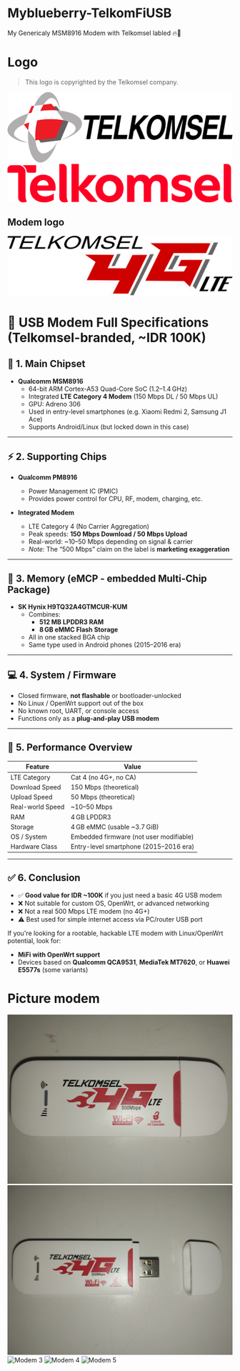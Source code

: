 # Myblueberry-TelkomFiUSB
My Genericaly MSM8916 Modem with Telkomsel labled 🔥🌱

# Logo
> This logo is copyrighted by the Telkomsel company.

![Old logo](archanaberry/logo/old.svg)
![New logo](archanaberry/logo/new.svg)

## Modem logo
![Modem](archanaberry/logo/4G.png)

# 📡 USB Modem Full Specifications (Telkomsel-branded, ~IDR 100K)

## 🔧 1. Main Chipset
- **Qualcomm MSM8916**
  - 64-bit ARM Cortex-A53 Quad-Core SoC (1.2–1.4 GHz)
  - Integrated **LTE Category 4 Modem** (150 Mbps DL / 50 Mbps UL)
  - GPU: Adreno 306
  - Used in entry-level smartphones (e.g. Xiaomi Redmi 2, Samsung J1 Ace)
  - Supports Android/Linux (but locked down in this case)

---

## ⚡ 2. Supporting Chips
- **Qualcomm PM8916**
  - Power Management IC (PMIC)
  - Provides power control for CPU, RF, modem, charging, etc.

- **Integrated Modem**
  - LTE Category 4 (No Carrier Aggregation)
  - Peak speeds: **150 Mbps Download / 50 Mbps Upload**
  - Real-world: ~10–50 Mbps depending on signal & carrier
  - *Note:* The “500 Mbps” claim on the label is **marketing exaggeration**

---

## 🧠 3. Memory (eMCP - embedded Multi-Chip Package)
- **SK Hynix H9TQ32A4GTMCUR-KUM**
  - Combines:
    - **512 MB LPDDR3 RAM**
    - **8 GB eMMC Flash Storage**
  - All in one stacked BGA chip
  - Same type used in Android phones (2015–2016 era)

---

## 💻 4. System / Firmware
- Closed firmware, **not flashable** or bootloader-unlocked
- No Linux / OpenWrt support out of the box
- No known root, UART, or console access
- Functions only as a **plug-and-play USB modem**

---

## 🚀 5. Performance Overview
| Feature             | Value                                |
|---------------------|---------------------------------------|
| LTE Category        | Cat 4 (no 4G+, no CA)                 |
| Download Speed      | 150 Mbps (theoretical)                |
| Upload Speed        | 50 Mbps (theoretical)                 |
| Real-world Speed    | ~10–50 Mbps                          |
| RAM                 | 4 GB LPDDR3                           |
| Storage             | 4 GB eMMC (usable ~3.7 GiB)           |
| OS / System         | Embedded firmware (not user modifiable) |
| Hardware Class      | Entry-level smartphone (2015–2016 era) |

---

## ✅ 6. Conclusion
- ✅ **Good value for IDR ~100K** if you just need a basic 4G USB modem
- ❌ Not suitable for custom OS, OpenWrt, or advanced networking
- ❌ Not a real 500 Mbps LTE modem (no 4G+)
- ⚠️ Best used for simple internet access via PC/router USB port

If you're looking for a rootable, hackable LTE modem with Linux/OpenWrt potential, look for:
- **MiFi with OpenWrt support**
- Devices based on **Qualcomm QCA9531**, **MediaTek MT7620**, or **Huawei E5577s** (some variants)

# Picture modem
![Modem 1](archanaberry/pic/modem0.png)
![Modem 2](archanaberry/pic/modem1.png)
![Modem 3](archanaberry/pic/modem2.png)
![Modem 4](archanaberry/pic/modem3.png)
![Modem 5](archanaberry/pic/modem4.png)
